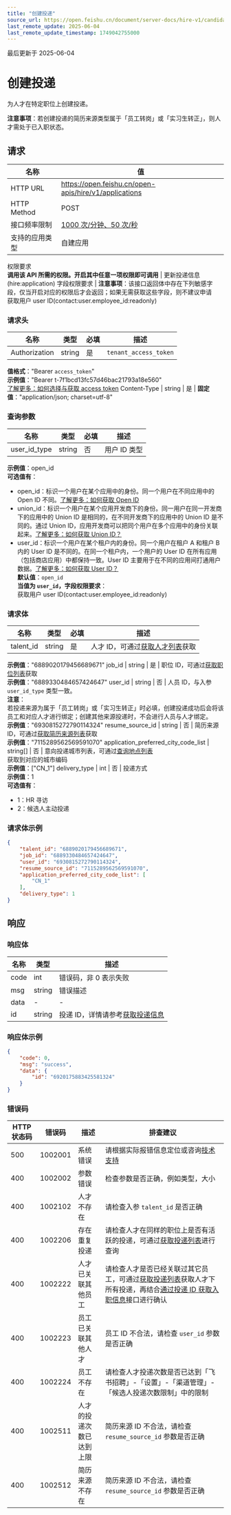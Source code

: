 ```yaml
---
title: "创建投递"
source_url: https://open.feishu.cn/document/server-docs/hire-v1/candidate-management/delivery-process-management/application/create
last_remote_update: 2025-06-04
last_remote_update_timestamp: 1749042755000
---
```

最后更新于 2025-06-04

# 创建投递

为人才在特定职位上创建投递。

**注意事项**：若创建投递的简历来源类型属于「员工转岗」或「实习生转正」，则人才需处于已入职状态。

## 请求
名称 | 值
---|---
HTTP URL | https://open.feishu.cn/open-apis/hire/v1/applications
HTTP Method | POST
接口频率限制 | [1000 次/分钟、50 次/秒](https://open.feishu.cn/document/ukTMukTMukTM/uUzN04SN3QjL1cDN)
支持的应用类型 | 自建应用
权限要求  
            **调用该 API 所需的权限。开启其中任意一项权限即可调用** | 更新投递信息(hire:application)
字段权限要求 | **注意事项**：该接口返回体中存在下列敏感字段，仅当开启对应的权限后才会返回；如果无需获取这些字段，则不建议申请  
        获取用户 user ID(contact:user.employee_id:readonly)

### 请求头

名称 | 类型 | 必填 | 描述
--- | --- | --- | ---
Authorization | string | 是 | `tenant_access_token`  
**值格式**："Bearer `access_token`"  
**示例值**："Bearer t-7f1bcd13fc57d46bac21793a18e560"  
[了解更多：如何选择与获取 access token](https://open.feishu.cn/document/uAjLw4CM/ugTN1YjL4UTN24CO1UjN/trouble-shooting/how-to-choose-which-type-of-token-to-use)
Content-Type | string | 是 | **固定值**："application/json; charset=utf-8"

### 查询参数

名称 | 类型 | 必填 | 描述
--- | --- | --- | ---
user_id_type | string | 否 | 用户 ID 类型  
**示例值**：open_id  
**可选值有**：  
- open_id：标识一个用户在某个应用中的身份。同一个用户在不同应用中的 Open ID 不同。[了解更多：如何获取 Open ID](https://open.feishu.cn/document/uAjLw4CM/ugTN1YjL4UTN24CO1UjN/trouble-shooting/how-to-obtain-openid)  
- union_id：标识一个用户在某个应用开发商下的身份。同一用户在同一开发商下的应用中的 Union ID 是相同的，在不同开发商下的应用中的 Union ID 是不同的。通过 Union ID，应用开发商可以把同个用户在多个应用中的身份关联起来。[了解更多：如何获取 Union ID？](https://open.feishu.cn/document/uAjLw4CM/ugTN1YjL4UTN24CO1UjN/trouble-shooting/how-to-obtain-union-id)  
- user_id：标识一个用户在某个租户内的身份。同一个用户在租户 A 和租户 B 内的 User ID 是不同的。在同一个租户内，一个用户的 User ID 在所有应用（包括商店应用）中都保持一致。User ID 主要用于在不同的应用间打通用户数据。[了解更多：如何获取 User ID？](https://open.feishu.cn/document/uAjLw4CM/ugTN1YjL4UTN24CO1UjN/trouble-shooting/how-to-obtain-user-id)  
**默认值**：`open_id`  
**当值为 `user_id`，字段权限要求**：  
获取用户 user ID(contact:user.employee_id:readonly)

### 请求体

名称 | 类型 | 必填 | 描述
--- | --- | --- | ---
talent_id | string | 是 | 人才 ID，可通过[获取人才列表](https://open.feishu.cn/document/ukTMukTMukTM/uMzM1YjLzMTN24yMzUjN/hire-v1/talent/list)获取  
**示例值**："6889020179456689671"
job_id | string | 是 | 职位 ID，可通过[获取职位列表](https://open.feishu.cn/document/ukTMukTMukTM/uMzM1YjLzMTN24yMzUjN/hire-v1/job/list)获取  
**示例值**："6889330484657424647"
user_id | string | 否 | 人员 ID，与入参 `user_id_type` 类型一致。  
**注意**：  
若投递来源为属于「员工转岗」或「实习生转正」时必填，创建投递成功后会将该员工和对应人才进行绑定；创建其他来源投递时，不会进行人员与人才绑定。  
**示例值**："6930815272790114324"
resume_source_id | string | 否 | 简历来源 ID，可通过[获取简历来源列表](https://open.feishu.cn/document/ukTMukTMukTM/uMzM1YjLzMTN24yMzUjN/hire-v1/resume_source/list)获取  
**示例值**："7115289562569591070"
application_preferred_city_code_list | string\[\] | 否 | 意向投递城市列表，可通过[查询地点列表](https://open.feishu.cn/document/ukTMukTMukTM/uMzM1YjLzMTN24yMzUjN/hire-v1/location/query)  
获取到对应的城市编码  
**示例值**：["CN_1"]
delivery_type | int | 否 | 投递方式  
**示例值**：1  
**可选值有**：  
- 1：HR 寻访  
- 2：候选人主动投递

### 请求体示例
```json
{
    "talent_id": "6889020179456689671",
    "job_id": "6889330484657424647",
    "user_id": "6930815272790114324",
    "resume_source_id": "7115289562569591070",
    "application_preferred_city_code_list": [
        "CN_1"
    ],
    "delivery_type": 1
}
```

## 响应

### 响应体

名称 | 类型 | 描述
--- | --- | ---
code | int | 错误码，非 0 表示失败
msg | string | 错误描述
data | \- | \-
id | string | 投递 ID，详情请参考[获取投递信息](https://open.feishu.cn/document/ukTMukTMukTM/uMzM1YjLzMTN24yMzUjN/hire-v1/application/get)

### 响应体示例
```json
{
    "code": 0,
    "msg": "success",
    "data": {
        "id": "6920175883425581324"
    }
}
```

### 错误码

HTTP状态码 | 错误码 | 描述 | 排查建议
--- | --- | --- | ---
500 | 1002001 | 系统错误 | 请根据实际报错信息定位或咨询[技术支持](https://applink.feishu.cn/TLJpeNdW)
400 | 1002002 | 参数错误 | 检查参数是否正确，例如类型，大小
400 | 1002102 | 人才不存在 | 请检查入参 `talent_id` 是否正确
400 | 1002206 | 存在重复投递 | 请检查人才在同样的职位上是否有活跃的投递，可通过[获取投递列表](https://open.feishu.cn/document/ukTMukTMukTM/uMzM1YjLzMTN24yMzUjN/hire-v1/application/list)进行查询
400 | 1002222 | 人才已关联其他员工 | 请检查人才是否已经关联过其它员工，可通过[获取投递列表](https://open.feishu.cn/document/ukTMukTMukTM/uMzM1YjLzMTN24yMzUjN/hire-v1/application/list)获取人才下所有投递，再结合[通过投递 ID 获取入职信息](https://open.feishu.cn/document/ukTMukTMukTM/uMzM1YjLzMTN24yMzUjN/hire-v1/employee/get_by_application)接口进行确认
400 | 1002223 | 员工已关联其他人才 | 员工 ID 不合法，请检查 `user_id` 参数是否正确
400 | 1002224 | 员工不存在 | 请检查人才投递次数是否已达到「飞书招聘」-「设置」-「渠道管理」-「候选人投递次数限制」中的限制
400 | 1002511 | 人才的投递次数已达到上限 | 简历来源 ID 不合法，请检查 `resume_source_id` 参数是否正确
400 | 1002512 | 简历来源不存在 | 简历来源 ID 不合法，请检查 `resume_source_id` 参数是否正确
